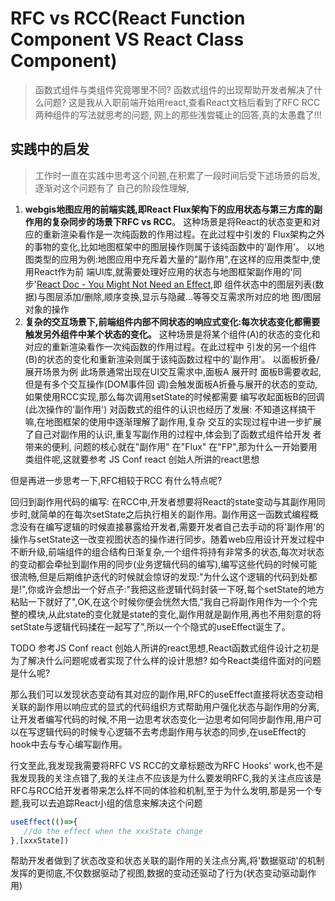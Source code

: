 # RFC vs RCC(React Function Component VS React Class Component)

> 函数式组件与类组件究竟哪里不同? 函数式组件的出现帮助开发者解决了什么问题?
> 这是我从入职前端开始用react,查看React文档后看到了RFC RCC两种组件的写法就思考的问题,
> 网上的那些浅尝辄止的回答,真的太愚蠢了!!!

## 实践中的启发

> 工作时一直在实践中思考这个问题,在积累了一段时间后受下述场景的启发,逐渐对这个问题有了
> 自己的阶段性理解,

1. **webgis地图应用的前端实践,即React Flux架构下的应用状态与第三方库的副作用的复杂同步的场景下RFC vs RCC**。
   这种场景是将React的状态变更和对应的重新渲染看作是一次纯函数的作用过程。在此过程中引发的
   Flux架构之外的事物的变化,比如地图框架中的图层操作则属于该纯函数中的'副作用'。
   以地图类型的应用为例:地图应用中充斥着大量的"副作用",在这样的应用类型中,使用React作为前
   端UI库,就需要处理好应用的状态与地图框架副作用的'同步'[React Doc - You Might Not Need an Effect](https://beta.reactjs.org/learn/you-might-not-need-an-effect),即
   组件状态中的图层列表(数据)与图层添加/删除,顺序变换,显示与隐藏...等等交互需求所对应的地
   图/图层对象的操作
2. **复杂的交互场景下,前端组件内部不同状态的响应式变化:每次状态变化都需要触发另外组件中某个状态的变化。**
   这种场景是将某个组件(A)的状态的变化和对应的重新渲染看作一次纯函数的作用过程。在此过程中
   引发的另一个组件(B)的状态的变化和重新渲染则属于该纯函数过程中的'副作用'。
   以面板折叠/展开场景为例
   此场景通常出现在UI交互需求中,面板A 展开时 面板B需要收起,但是有多个交互操作(DOM事件回
   调)会触发面板A折叠与展开的状态的变动, 如果使用RCC实现,那么每次调用setState的时候都需要
   编写收起面板B的回调(此次操作的'副作用')
对函数式的组件的认识也经历了发展: 不知道这样搞干嘛,在地图框架的使用中逐渐理解了副作用,复杂
交互的实现过程中进一步扩展了自己对副作用的认识,重复写副作用的过程中,体会到了函数式组件给开发
者带来的便利, 问题的核心就在"副作用" 在"Flux" 在"FP",那为什么一开始要用类组件呢,这就要参考
JS Conf react 创始人所讲的react思想

但是再进一步思考一下,RFC相较于RCC 有什么特点呢?

回归到副作用代码的编写: 在RCC中,开发者想要将React的state变动与其副作用同步时,就简单的在每次setState之后执行相关的副作用。副作用这一函数式编程概念没有在编写逻辑的时候直接暴露给开发者,需要开发者自己去手动的将'副作用'的操作与setState这一改变视图状态的操作进行同步。随着web应用设计开发过程中不断升级,前端组件的组合结构日渐复杂,一个组件将持有非常多的状态,每次对状态的变动都会牵扯到副作用的同步(业务逻辑代码的编写),编写这些代码的时候可能很流畅,但是后期维护迭代的时候就会惊讶的发现:"为什么这个逻辑的代码到处都是!",你或许会想出一个好点子:"我把这些逻辑代码封装一下呀,每个setState的地方粘贴一下就好了",OK,在这个时候你便会恍然大悟,"我自己将副作用作为一个个完整的模块,从此state的变化就是state的变化,副作用就是副作用,再也不用刻意的将setState与逻辑代码揉在一起写了",所以一个个隐式的useEffect诞生了。

TODO
参考JS Conf react 创始人所讲的react思想,React函数式组件设计之初是为了解决什么问题呢或者实现了什么样的设计思想?
如今React类组件面对的问题是什么呢?

那么我们可以发现状态变动有其对应的副作用,RFC的useEffect直接将状态变动相关联的副作用以响应式的显式的代码组织方式帮助用户强化状态与副作用的分离,让开发者编写代码的时候,不用一边思考状态变化一边思考如何同步副作用,用户可以在写逻辑代码的时候专心逻辑不去考虑副作用与状态的同步,在useEffect的hook中去与专心编写副作用。

行文至此,我发现我需要将RFC VS RCC的文章标题改为RFC Hooks' work,也不是 我发现我的关注点错了,我的关注点不应该是为什么要发明RFC,我的关注点应该是RFC与RCC给开发者带来怎么样不同的体验和机制,至于为什么发明,那是另一个专题,我可以去追踪React小组的信息来解决这个问题

```js
useEffect(()=>{
   //do the effect when the xxxState change
},[xxxState])
```

帮助开发者做到了状态改变和状态关联的副作用的关注点分离,将'数据驱动'的机制发挥的更彻底,不仅数据驱动了视图,数据的变动还驱动了行为(状态变动驱动副作用)
